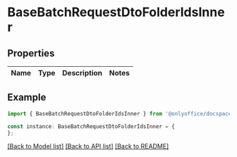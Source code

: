 # BaseBatchRequestDtoFolderIdsInner


## Properties

Name | Type | Description | Notes
------------ | ------------- | ------------- | -------------

## Example

```typescript
import { BaseBatchRequestDtoFolderIdsInner } from '@onlyoffice/docspace-api-typescript';

const instance: BaseBatchRequestDtoFolderIdsInner = {
};
```

[[Back to Model list]](../README.md#documentation-for-models) [[Back to API list]](../README.md#documentation-for-api-endpoints) [[Back to README]](../README.md)
